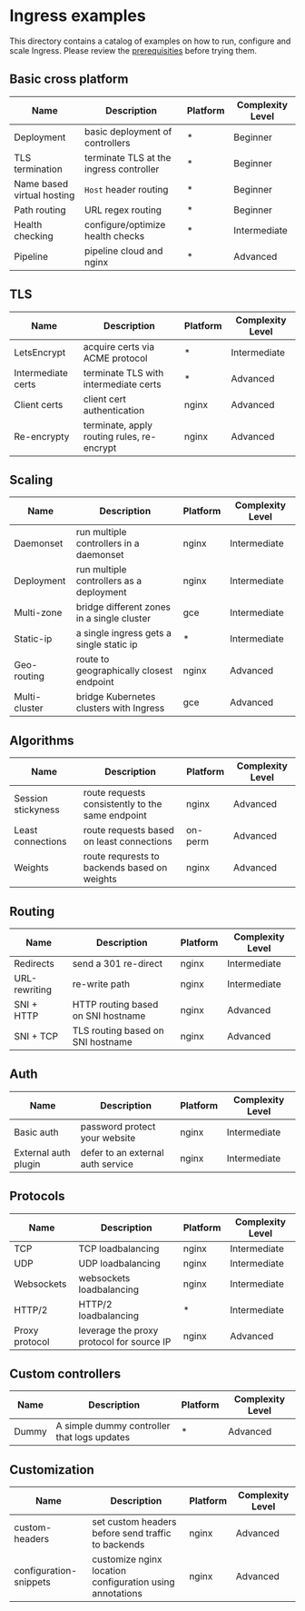 # Ingress examples

This directory contains a catalog of examples on how to run, configure and
scale Ingress. Please review the [prerequisities](PREREQUISITES.md) before
trying them.

## Basic cross platform

Name | Description | Platform   | Complexity Level
-----| ----------- | ---------- | ----------------
Deployment | basic deployment of controllers | * | Beginner
TLS termination | terminate TLS at the ingress controller | * | Beginner
Name based virtual hosting | `Host` header routing | * | Beginner
Path routing | URL regex routing | * | Beginner
Health checking | configure/optimize health checks | * | Intermediate
Pipeline | pipeline cloud and nginx | * | Advanced

## TLS

Name | Description | Platform   | Complexity Level
-----| ----------- | ---------- | ----------------
LetsEncrypt | acquire certs via ACME protocol | * | Intermediate
Intermediate certs | terminate TLS with intermediate certs | * | Advanced
Client certs | client cert authentication | nginx | Advanced
Re-encrypty | terminate, apply routing rules, re-encrypt | nginx | Advanced

## Scaling

Name | Description | Platform   | Complexity Level
-----| ----------- | ---------- | ----------------
Daemonset | run multiple controllers in a daemonset | nginx | Intermediate
Deployment | run multiple controllers as a deployment | nginx | Intermediate
Multi-zone | bridge different zones in a single cluster | gce | Intermediate
Static-ip | a single ingress gets a single static ip | * | Intermediate
Geo-routing | route to geographically closest endpoint | nginx | Advanced
Multi-cluster | bridge Kubernetes clusters with Ingress | gce | Advanced

## Algorithms

Name | Description | Platform   | Complexity Level
-----| ----------- | ---------- | ----------------
Session stickyness | route requests consistently to the same endpoint | nginx | Advanced
Least connections | route requests based on least connections | on-perm | Advanced
Weights | route requrests to backends based on weights | nginx | Advanced

## Routing

Name | Description | Platform   | Complexity Level
-----| ----------- | ---------- | ----------------
Redirects | send a 301 re-direct | nginx | Intermediate
URL-rewriting | re-write path | nginx | Intermediate
SNI + HTTP | HTTP routing based on SNI hostname | nginx | Advanced
SNI + TCP | TLS routing based on SNI hostname | nginx | Advanced

## Auth

Name | Description | Platform   | Complexity Level
-----| ----------- | ---------- | ----------------
Basic auth | password protect your website | nginx | Intermediate
External auth plugin | defer to an external auth service | nginx | Intermediate

## Protocols

Name | Description | Platform   | Complexity Level
-----| ----------- | ---------- | ----------------
TCP  | TCP loadbalancing | nginx | Intermediate
UDP | UDP loadbalancing | nginx | Intermediate
Websockets | websockets loadbalancing | nginx | Intermediate
HTTP/2 | HTTP/2 loadbalancing | * | Intermediate
Proxy protocol | leverage the proxy protocol for source IP | nginx | Advanced

## Custom controllers

Name | Description | Platform   | Complexity Level
-----| ----------- | ---------- | ----------------
Dummy  | A simple dummy controller that logs updates | * | Advanced

## Customization

Name | Description | Platform   | Complexity Level
-----| ----------- | ---------- | ----------------
custom-headers  | set custom headers before send traffic to backends  | nginx | Advanced
configuration-snippets | customize nginx location configuration using annotations | nginx | Advanced
